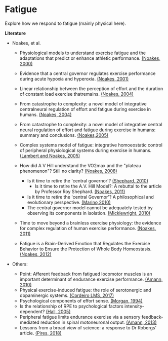 # Fatigue
Explore how we respond to fatigue (mainly physical here).

**Literature**

- Noakes, et al. 
  - Physiological models to understand exercise fatigue and the adaptations that predict or enhance athletic performance. [(Noakes, 2000)](https://www.ncbi.nlm.nih.gov/pubmed/10843507)
  - Evidence that a central governor regulates exercise performance during acute hypoxia and hyperoxia. [(Noakes, 2001)](https://www.ncbi.nlm.nih.gov/pubmed/11581338?dopt=Abstract)
  - Linear relationship between the perception of effort and the duration of constant load exercise thatremains. [(Noakes, 2004)](https://www.ncbi.nlm.nih.gov/pubmed/15016797?dopt=Abstract)
  - From catastrophe to complexity: a novel model of integrative centralneural regulation of effort and fatigue during exercise in humans. [(Noakes, 2004)](https://www.ncbi.nlm.nih.gov/pubmed/15273198?dopt=Abstract)
  - From catastrophe to complexity: a novel model of integrative central neural regulation of effort and fatigue during exercise in humans: summary and conclusions. [(Noakes,2005)](https://www.ncbi.nlm.nih.gov/pubmed/15665213)
  - Complex systems model of fatigue: integrative homoeostatic control of peripheral physiological systems during exercise in humans. [(Lambert and Noakes, 2005)](https://www.ncbi.nlm.nih.gov/pubmed/15618343)
  - How did A V Hill understand the VO2max and the "plateau phenomenon"? Still no clarity? [(Noakes, 2008)](https://www.ncbi.nlm.nih.gov/pubmed/18390918)
	  - Is it time to retire the 'central governor'? [(Shephard, 2010)](https://www.ncbi.nlm.nih.gov/pubmed/19691362)
	     - Is it time to retire the A.V. Hill Model?: A rebuttal to the article by Professor Roy Shephard. [(Noakes, 2011)](https://www.ncbi.nlm.nih.gov/pubmed/21425886)
	  - Is it time to retire the 'central Governor'? A philosophical and evolutionary perspective. [(Marino,2010)](https://www.ncbi.nlm.nih.gov/pubmed/20229620)
	  - The central governor model cannot be adequately tested by observing its components in isolation. [(Micklewright, 2010)](https://www.ncbi.nlm.nih.gov/pubmed/20020789)

  - Time to move beyond a brainless exercise physiology: the evidence for complex regulation of human exercise performance. [(Noakes, 2011)](https://www.ncbi.nlm.nih.gov/pubmed/21425886)
  - Fatigue is a Brain-Derived Emotion that Regulates the Exercise Behavior to Ensure the Protection of Whole Body Homeostasis. [(Noakes, 2012)](https://www.ncbi.nlm.nih.gov/pmc/articles/PMC3323922/)
  
- Others: 
  - Point: Afferent feedback from fatigued locomotor muscles is an important determinant of endurance exercise performance. [(Amann, 2010)](https://www.ncbi.nlm.nih.gov/pubmed/19729588)
  - Physical exercise-induced fatigue: the role of serotonergic and dopaminergic systems. [(Cordeiro LMS, 2017)](https://www.ncbi.nlm.nih.gov/pubmed/29069229)
  - Psychological components of effort sense. [(Morgan, 1994)](https://www.ncbi.nlm.nih.gov/pubmed/7808238)
  - Is the relationship of RPE to psychological factors intensity-dependent? [(Hall, 2005)](https://www.ncbi.nlm.nih.gov/pubmed/16118584)
  - Peripheral fatigue limits endurance exercise via a sensory feedback-mediated reduction in spinal motoneuronal output. [(Amann, 2013)](https://www.ncbi.nlm.nih.gov/pubmed/23722705)
  - Lessons from a broad view of science: a response to Dr Robergs' article. [(Pires, 2018)](https://www.ncbi.nlm.nih.gov/pubmed/29629188)
  